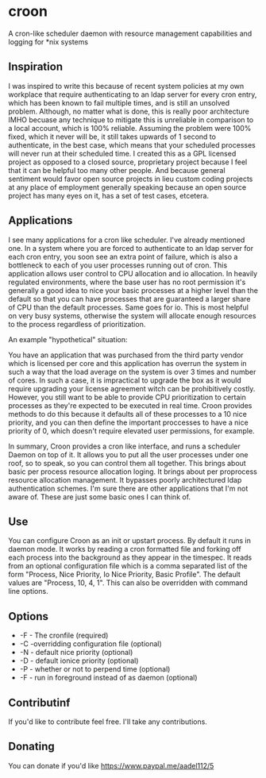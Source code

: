 # croon
A cron-like scheduler daemon with resource management capabilities and logging for *nix systems

## Inspiration
I was inspired to write this because of recent system policies at my own workplace that require authenticating to an ldap server for every cron entry, which has been known to fail multiple times, and is still an unsolved problem. Although, no matter what is done, this is really poor architecture IMHO becuase any technique to mitigate this is unreliable in comparison to a local account, which is 100% reliable. Assuming the problem were 100% fixed, which it never will be, it still takes upwards of 1 second to authenticate, in the best case, which means that your scheduled processes will never run at their scheduled time. I created this as a GPL licensed project as opposed to a closed source, proprietary project because I feel that it can be helpful too many other people. And because general sentiment would favor open source projects in lieu custom coding projects at any place of employment generally speaking because an open source project has many eyes on it, has a set of test cases, etcetera. 

## Applications
I see many applications for a cron like scheduler. I've already mentioned one. In a system where you are forced to authenticate to an ldap server for each cron entry, you soon see an extra point of failure, which is also a bottleneck to each of you user processes running out of cron. This application allows user control to CPU allocation and io allocation. In heavily regulated environments, where the base user has no root permission it's generally a good idea to nice your basic processes at a higher level than the default so that you can have processes that are guaranteed a larger share of CPU than the default processes. Same goes for io. This is most helpful on very busy systems, otherwise the system will allocate enough resources to the process regardless of prioritization.

An example "hypothetical" situation:

You have an application that was purchased from the third party vendor which is licensed per core and this application has overrun the system in such a way that the load average on the system is over 3 times and number of cores. In such a case, it is impractical to upgrade the box as it would require upgrading your license agreement witch can be prohibitively costly. However, you still want to be able to provide CPU prioritization to certain processes as they're expected to be executed in real time. Croon provides methods to do this because it defaults all of these processes to a 10 nice priority, and you can then define the important proccesses to have a nice priority of 0, which doesn't require elevated user permissions, for example.

In summary, Croon provides a cron like interface, and runs a scheduler Daemon on top of it. It allows you to put all the user processes under one roof, so to speak, so you can control them all together. This brings about basic per process resource allocation loging. It brings about per proprocess resource allocation management. It bypasses poorly architectured ldap authentication schemes. I'm sure there are other applications that I'm not aware of. These are just some basic ones I can think of.

## Use
You can configure Croon as an init or upstart process. By default it runs in daemon mode. It works by reading a cron formatted file and forking off each process into the background as they appear in the timespec. It reads from an optional configuration file which is a comma separated list of the form "Process, Nice Priority, Io Nice Priority, Basic Profile". The default values are "Process, 10, 4, 1". This can also be overridden with command line options.

## Options
* -F - The cronfile (required)
* -C -overridding configuration file (optional)
* -N - default nice priority (optional)
* -D - default ionice priority (optional)
* -P - whether or not to perpend time (optional)
* -F - run in foreground instead of as daemon (optional)

## Contributinf
If you'd like to contribute feel free. I'll take any contributions.

## Donating
You can donate if you'd like https://www.paypal.me/aadel112/5
